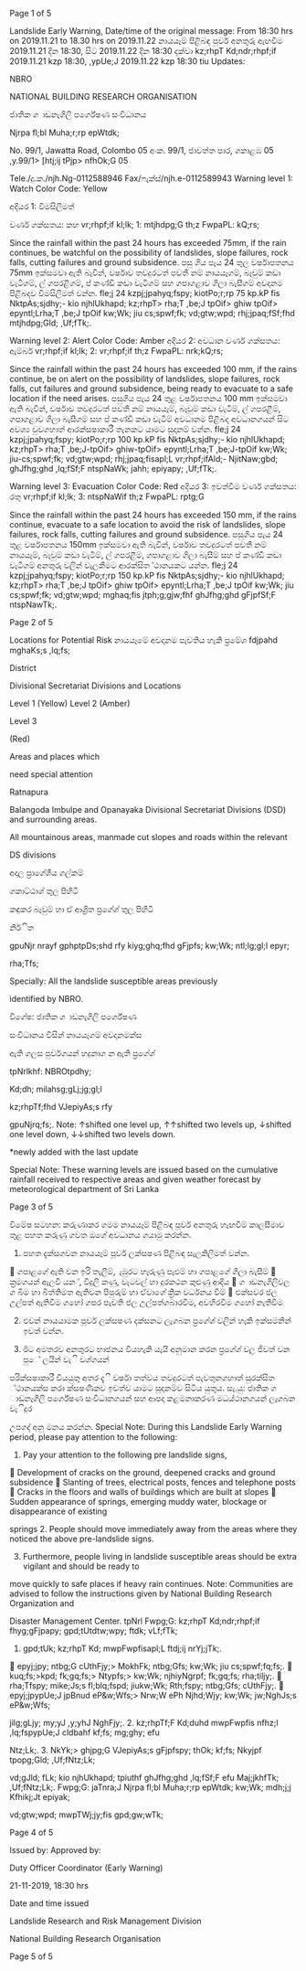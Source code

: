 Page 1 of 5

Landslide Early Warning, Date/time of the original message: From 18:30 hrs on 2019.11.21 to 18.30 hrs on 2019.11.22 නායයෑම් පිළිබඳ පුර්ව අනතුරු ඇඟවීම 2019.11.21 දින 18:30, සිට 2019.11.22 දින 18:30 දක්වා kz;rhpT Kd;ndr;rhpf;if 2019.11.21 kzp 18:30, ,ypUe;J 2019.11.22 kzp 18:30 tiu Updates:

NBRO

NATIONAL BUILDING RESEARCH ORGANISATION

ජාතික ග ාඩනැගිලි පර්ගේෂණ සංවිධානය

Njrpa fl;bl Muha;r;rp epWtdk;

No. 99/1, Jawatta Road, Colombo 05 අංක. 99/1, ජාවත්ත පාර, ගකාළඹ 05 ,y.99/1> [htj;ij tPjp> nfhOk;G 05

Tele./දු.ක./njh.Ng-0112588946 Fax/ෆැක්ස්/njh.e-0112589943 Warning level 1: Watch Color Code: Yellow

අදියර 1: විමසිලිමත්

වර්ණ ගක්සතය: කහ vr;rhpf;if kl;lk; 1: mtjhdpg;G th;z FwpaPL: kQ;rs;

Since the rainfall within the past 24 hours has exceeded 75mm, if the rain continues, be watchful on the possibility of landslides, slope failures, rock falls, cutting failures and ground subsidence. පසු ගිය පැය 24 තුල වර්ෂාපතනය 75mm ඉක්සමවා ඇති බැවින්, වර්ෂාව තවදුරටත් පවතී නම් නායයෑගම්, බෑවුම් කඩා වැටීගම්, ල් ගපරළිගම්, ප් කණ්ඩි කඩා වැටීගම් සහ ගපාගළාව ගිලා බැසීගම් අවදානම පිළිබදව විමසිලිමත් වන්න. fle;j 24 kzpj;jpahyq;fspy; kiotPo;r;rp 75 kp.kP fis NktpAs;sjdhy;- kio njhlUkhapd; kz;rhpT> rha;T ,be;J tpOif> ghiw tpOif> epyntl;Lrha;T ,be;J tpOif kw;Wk; jiu cs;spwf;fk; vd;gtw;wpd; rhj;jpaq;fSf;fhd mtjhdpg;Gld; ,Uf;fTk;.

Warning level 2: Alert Color Code: Amber අදියර 2: අවධාන වර්ණ ගක්සතය: ඇම්බර් vr;rhpf;if kl;lk; 2: vr;rhpf;if th;z FwpaPL: nrk;kQ;rs;

Since the rainfall within the past 24 hours has exceeded 100 mm, if the rains continue, be on alert on the possibility of landslides, slope failures, rock falls, cut failures and ground subsidence, being ready to evacuate to a safe location if the need arises. පසුගිය පැය 24 තුළ වර්ෂාපතනය 100 mm ඉක්සමවා ඇති බැවින්, වර්ෂාව තවදුරටත් පවතී නම් නායයෑම්, බෑවුම් කඩා වැටීම්, ල් ගපරළීම්, ගපාගළාව ගිලා බැසීගම් සහ ප් කණ්ඩි කඩා වැටීම් අවධානම පිළිබද අවධානගයන් සිට අවශ්‍ය වුවගහාත් ආරක්සෂාකාරී තැනකට යාමට සුදානම් වන්න. fle;j 24 kzpj;jpahyq;fspy; kiotPo;r;rp 100 kp.kP fis NktpAs;sjdhy;- kio njhlUkhapd; kz;rhpT> rha;T ,be;J-tpOif> ghiw-tpOif> epyntl;Lrha;T ,be;J-tpOif kw;Wk; jiu-cs;spwf;fk; vd;gtw;wpd; rhj;jpaq;fisapl;L vr;rhpf;ifAld;- NjitNaw;gbd; ghJfhg;ghd ,lq;fSf;F ntspNaWk; jahh; epiyapy; ,Uf;fTk;.

Warning level 3: Evacuation Color Code: Red අදියර 3: ඉවත්වීම වර්ණ ගක්සතය: රතු vr;rhpf;if kl;lk; 3: ntspNaWif th;z FwpaPL: rptg;G

Since the rainfall within the past 24 hours has exceeded 150 mm, if the rains continue, evacuate to a safe location to avoid the risk of landslides, slope failures, rock falls, cutting failures and ground subsidence. පසුගිය පැය 24 තුළ වර්ෂාපතනය 150mm ඉක්සමවා ඇති බැවින්, වර්ෂාව තවදුරටත් පවතී නම් නායයෑම්, බෑවුම් කඩා වැටීම්, ල් ගපරළීම්, ගපාගළාව ගිලා බැසීම් සහ ප් කණ්ඩි කඩා වැටීගම් අනතුරු වලින් වැලකීමට ආරක්සිත ්ථානයකට යන්න. fle;j 24 kzpj;jpahyq;fspy; kiotPo;r;rp 150 kp.kP fis NktpAs;sjdhy;- kio njhlUkhapd; kz;rhpT> rha;T ,be;J tpOif> ghiw tpOif> epyntl;Lrha;T ,be;J tpOif kw;Wk; jiu cs;spwf;fk; vd;gtw;wpd; mghaq;fis jtph;g;gjw;fhf ghJfhg;ghd gFjpfSf;F ntspNawTk;.

Page 2 of 5

Locations for Potential Risk නායයෑමේ අවදානම පැවතිය හැකි ප්‍රමේශ fdjpahd mghaKs;s ,lq;fs;

District

Divisional Secretariat Divisions and Locations

Level 1 (Yellow) Level 2 (Amber)

Level 3

(Red)

Areas and places which

need special attention

Ratnapura

Balangoda Imbulpe and Opanayaka Divisional Secretariat Divisions (DSD) and surrounding areas.

All mountainous areas, manmade cut slopes and roads within the relevant

DS divisions

අදාල ප්‍රාගේශීය ගල්කම්

ගකාට්ඨාශ්‍ තුල පිහිටි

කඳුකර බෑවුම් හා ඒ ආශ්‍රිත ප්‍රගේශ්‍ තුල පිහිටි

නිර්ිත

gpuNjr nrayf gphptpDs;shd rfy kiyg;ghq;fhd gFjpfs; kw;Wk; ntl;lg;gl;l epyr;

rha;Tfs;

Specially: All the landslide susceptible areas previously

identified by NBRO.

විගේෂ: ජාතික ග ාඩනැගිලි පර්ගේෂණ

සංවිධානය විසින් නායයෑගම් අවදානමක්ස

ඇති ගලස පුර්වගයන් හදුනාග න ඇති ප්‍රගේශ්‍

tpNrlkhf: NBROtpdhy;

Kd;dh; milahsg;gLj;jg;gl;l

kz;rhpTf;fhd VJepiyAs;s rfy

gpuNjrq;fs;. Note: ↑shifted one level up, ↑↑shifted two levels up, ↓shifted one level down, ↓↓shifted two levels down.

*newly added with the last update

Special Note: These warning levels are issued based on the cumulative rainfall received to respective areas and given weather forecast by meteorological department of Sri Lanka

Page 3 of 5

විමේෂ සටහන: කරුණාකර ගමම නායයෑම් පිළිබඳ පූර්ව අනතුරු හැඟවීම් කාලසීමාව තුළ පහත කරුණු ගවත ඔගේ අවධානය ගයාමු කරන්න.

1. පහත දැක්සගවන නායයෑම් පූර්ව ලක්සෂණ පිළිබඳ සැලකිලිමත් වන්න.

 ගපාළගේ ඇති වන ඉරි තැලීම්, ැඹුරට හෑරුණු පැළුම් හා ගපාළගේ ගිලා බැසීම්  ක්‍රමගයන් ඇලවී යන ්, විදුලි කණු, වැටවල් හා දුරකථන කුළුණු ආදිය  ග ාඩනැගිලිවල ග බිම හා බිත්තිමත ඇතිවන පිපුරුම් හා ඒවාගේ ක්‍රික වර්ධනය වීම්  එක්සවර ජල උල්පත් ඇතිවීම ගහෝ ගපර පැවති ජල උල්පත්ගබාරවීම, අවහිරවීම ගහෝ නැතිවීම

2. එවන් නායයාමක පූර්ව ලක්සෂණ දක්සනට ලැගබන ප්‍රගේශ්‍ වලින් හැකි ඉක්සමනින් ඉවත් වන්න.

3. ඊට අමතරව අනතුරට භාජනය වියහැකි යැයි අනුමාන කරන ප්‍රගේශ්‍ වල ජිවත් වන පුේ ලයින් වැි වශ්‍ගයන්

පරික්සෂාකාරී වියයුතු අතර දැි වර්ෂා තත්වය තවදුරටත් පැවතුනගහාත් සුරක්සිත ්ථානයක්ස කරා ක්සෂණිකව ඉවත්ව යාමට සූදානම්ව සිටිය යුතුය. සැ.යු: ජාතික ග ාඩනැගිලි පර්ගේෂණ සංවිධානගයන් සහ ආපදා කළමනාකරණ මධය්ථානගයන් ලැගබන වැිදුර

උපගද් අනු මනය කරන්න. Special Note: During this Landslide Early Warning period, please pay attention to the following:

1. Pay your attention to the following pre landslide signs,

 Development of cracks on the ground, deepened cracks and ground subsidence  Slanting of trees, electrical posts, fences and telephone posts  Cracks in the floors and walls of buildings which are built at slopes  Sudden appearance of springs, emerging muddy water, blockage or disappearance of existing

springs 2. People should move immediately away from the areas where they noticed the above pre-landslide signs.

3. Furthermore, people living in landslide susceptible areas should be extra vigilant and should be ready to

move quickly to safe places if heavy rain continues. Note: Communities are advised to follow the instructions given by National Building Research Organization and

Disaster Management Center. tpNrl Fwpg;G: kz;rhpT Kd;ndr;rhpf;if fhyg;gFjpapy; gpd;tUtdtw;wpy; ftdk; vLf;fTk;

1. gpd;tUk; kz;rhpT Kd; mwpFwpfisapl;L ftdj;ij nrYj;jTk;.

 epyj;jpy; ntbg;G cUthFjy;> MokhFk; ntbg;Gfs; kw;Wk; jiu cs;spwf;fq;fs;.  kuq;fs;>kpd; fk;gq;fs;> Ntypfs;> kw;Wk; njhiyNgrpf; fk;gq;fs; rha;tiljy;.  rha;Tfspy; mike;Js;s fl;blq;fspd; jiukw;Wk; Rth;fspy; ntbg;Gfs; cUthFjy;.  epyj;jpypUe;J jpBnud eP&w;Wfs;> Nrw;W ePh Njhd;Wjy; kw;Wk; jw;NghJs;s eP&w;Wfs;

jilg;gLjy; my;yJ ,y;yhJ NghFjy;. 2. kz;rhpTf;F Kd;duhd mwpFwpfis nfhz;l ,lq;fspypUe;J cldbahf kf;fs; mg;ghy; efu

Ntz;Lk;. 3. NkYk;> ghjpg;G VJepiyAs;s gFjpfspy; thOk; kf;fs; Nkyjpf tpopg;Gld; ,Uf;fNtz;Lk;

vd;gJld; fLk; kio njhUkhapd; tpiuthf ghJfhg;ghd ,lq;fSf;F efu Maj;jkhfTk; ,Uf;fNtz;Lk;. Fwpg;G: jaTnra;J Njrpa fl;bl Muha;r;rp epWtdk; kw;Wk; mdh;j;j Kfhikj;Jt epiyak;

vd;gtw;wpd; mwpTWj;jy;fis gpd;gw;wTk;

Page 4 of 5

Issued by: Approved by:

Duty Officer Coordinator (Early Warning)

21-11-2019, 18:30 hrs

Date and time issued

Landslide Research and Risk Management Division

National Building Research Organisation

Page 5 of 5